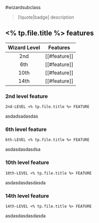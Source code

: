 #wizardsubclass

> [!quote|badge] 
> description
## <% tp.file.title %> features
| **Wizard Level** | **Features** |
| :--------------: | ------------ |
|       2nd        | [[#feature]] |
|       6th        | [[#feature]] |
|       10th       | [[#feature]] |
|       14th       | [[#feature]] |

### 2nd level feature
`2nd-LEVEL <% tp.file.title %> FEATURE`

asdadsadasdas
### 6th level feature
`6th-LEVEL <% tp.file.title %> FEATURE`

asdasdasdasdsa
### 10th level feature
`10th-LEVEL <% tp.file.title %> FEATURE`

asdasdasdasdasda
### 14th level feature
`14th-LEVEL <% tp.file.title %> FEATURE`

asdasdasdasdasda
